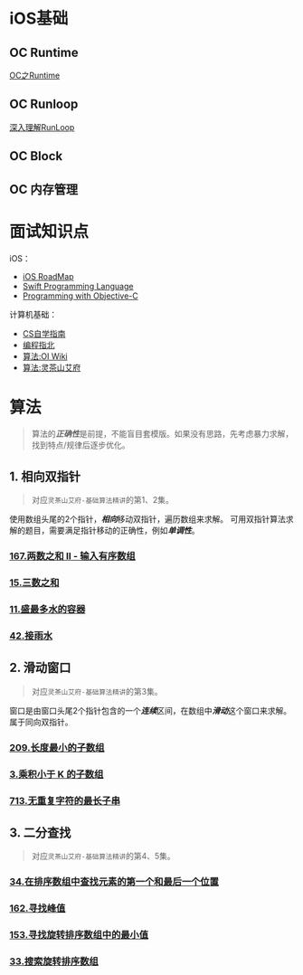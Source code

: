 # iOS基础
## OC Runtime
[OC之Runtime](https://juejin.cn/post/6914203330277769230)
## OC Runloop
[深入理解RunLoop](https://blog.ibireme.com/2015/05/18/runloop/)
## OC Block

## OC 内存管理

# 面试知识点
iOS：
- [iOS RoadMap](https://roadmap.isylar.com/)
- [Swift Programming Language](https://docs.swift.org/swift-book/documentation/the-swift-programming-language)
- [Programming with Objective-C](https://developer.apple.com/library/archive/documentation/Cocoa/Conceptual/ProgrammingWithObjectiveC/Introduction/Introduction.html#//apple_ref/doc/uid/TP40011210-CH1-SW1)

计算机基础：
- [CS自学指南](https://csdiy.wiki/)
- [编程指北](https://csguide.cn/)
- [算法:OI Wiki](https://oi-wiki.org/basic/)
- [算法:灵茶山艾府](https://space.bilibili.com/206214/channel/collectiondetail?sid=842776&ctype=0)

# 算法
> 算法的***正确性***是前提，不能盲目套模版。如果没有思路，先考虑暴力求解，找到特点/规律后逐步优化。

## 1. 相向双指针
> 对应`灵茶山艾府-基础算法精讲`的第1、2集。

使用数组头尾的2个指针，***相向***移动双指针，遍历数组来求解。
可用双指针算法求解的题目，需要满足指针移动的正确性，例如***单调性***。
### [167.两数之和 II - 输入有序数组](https://leetcode.cn/problems/two-sum-ii-input-array-is-sorted/solution/san-shu-zhi-he-bu-hui-xie-xiang-xiang-sh-6wbq/)
### [15.三数之和](https://leetcode.cn/problems/3sum/solution/shuang-zhi-zhen-xiang-bu-ming-bai-yi-ge-pno55/)
### [11.盛最多水的容器](https://leetcode.cn/problems/container-with-most-water/solution/by-endlesscheng-f0xz/)
### [42.接雨水](https://leetcode.cn/problems/trapping-rain-water/solution/zuo-liao-nbian-huan-bu-hui-yi-ge-shi-pin-ukwm/)

## 2. 滑动窗口
> 对应`灵茶山艾府-基础算法精讲`的第3集。

窗口是由窗口头尾2个指针包含的一个***连续***区间，在数组中***滑动***这个窗口来求解。属于同向双指针。
### [209.长度最小的子数组](https://leetcode.cn/problems/minimum-size-subarray-sum/solution/biao-ti-xia-biao-zong-suan-cuo-qing-kan-k81nh/)
### [3.乘积小于 K 的子数组](https://leetcode.cn/problems/subarray-product-less-than-k/solution/xia-biao-zong-suan-cuo-qing-kan-zhe-by-e-jebq/)
### [713.无重复字符的最长子串](https://leetcode.cn/problems/longest-substring-without-repeating-characters/solution/xia-biao-zong-suan-cuo-qing-kan-zhe-by-e-iaks/)

## 3. 二分查找
> 对应`灵茶山艾府-基础算法精讲`的第4、5集。

### [34.在排序数组中查找元素的第一个和最后一个位置](https://leetcode.cn/problems/find-first-and-last-position-of-element-in-sorted-array/solution/er-fen-cha-zhao-zong-shi-xie-bu-dui-yi-g-t9l9/)
### [162.寻找峰值](https://leetcode.cn/problems/find-peak-element/solution/by-endlesscheng-9ass/)
### [153.寻找旋转排序数组中的最小值](https://leetcode.cn/problems/find-minimum-in-rotated-sorted-array/solution/by-endlesscheng-owgd/)
### [33.搜索旋转排序数组](https://leetcode.cn/problems/search-in-rotated-sorted-array/solution/by-endlesscheng-auuh/)
